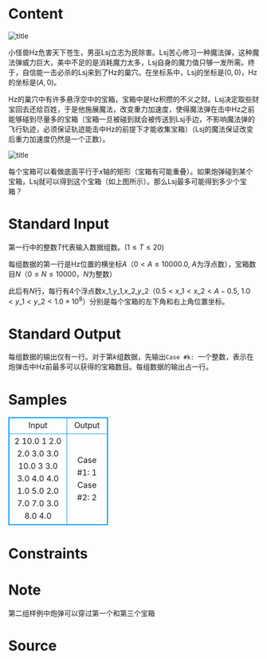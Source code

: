 
# Content

![title](/source/lutece/xiao-guai-shou/img/aHR0cHM6Ly9hY20udWVzdGMuZWR1LmNuL21lZGlhL2ltYWdlL3Byb2JsZW0vMzAzLzIwMTQwNDA5MjE1NjIyOTM4OS5qcGc=.jpg)

小怪兽Hz危害天下苍生，男巫Lsj立志为民除害。Lsj苦心修习一种魔法弹，这种魔法弹威力巨大，美中不足的是消耗魔力太多，Lsj自身的魔力值只够一发所需。终于，自信能一击必杀的Lsj来到了Hz的巢穴。在坐标系中，Lsj的坐标是$(0, 0)$，Hz的坐标是$(A, 0)$。

Hz的巢穴中有许多悬浮空中的宝箱，宝箱中是Hz积攒的不义之财。Lsj决定取些财宝回去还给百姓，于是他施展魔法，改变重力加速度，使得魔法弹在击中Hz之前能够碰到尽量多的宝箱（宝箱一旦被碰到就会被传送到Lsj手边，不影响魔法弹的飞行轨迹，必须保证轨迹能击中Hz的前提下才能收集宝箱）（Lsj的魔法保证改变后重力加速度仍然是一个正数）。

![title](/source/lutece/xiao-guai-shou/img/aHR0cHM6Ly9hY20udWVzdGMuZWR1LmNuL21lZGlhL2ltYWdlL3Byb2JsZW0vMzAzLzIwMTQwNDA5MjE1NjMyNDA4MTAuanBn.jpg)

每个宝箱可以看做底面平行于$x$轴的矩形（宝箱有可能重叠）。如果炮弹碰到某个宝箱，Lsj就可以得到这个宝箱（如上图所示）。那么Lsj最多可能得到多少个宝箱？

# Standard Input

第一行中的整数$T$代表输入数据组数。($1\leq T\leq 20$)

每组数据的第一行是Hz位置的横坐标$A$（$0<A\leq 10000.0$, $A$为浮点数），宝箱数目$N$（$0\leq N\leq 10000$，$N$为整数）

此后有$N$行，每行有$4$个浮点数$x\_1$,$y\_1$,$x\_2$,$y\_2$（$0.5<x\_1<x\_2<A-0.5$, $1.0<y\_1<y\_2<1.0\times 10^8$）分别是每个宝箱的左下角和右上角位置坐标。

# Standard Output

每组数据的输出仅有一行。对于第$k$组数据，先输出`Case #k: `一个整数，表示在炮弹击中Hz前最多可以获得的宝箱数目。每组数据的输出占一行。

# Samples

<style>
        table,table tr th, table tr td { border:1px solid #0094ff; }
        table { width: 200px; min-height: 25px; line-height: 25px; text-align: center; border-collapse: collapse;}   
    </style>
<table>
	<tr>
		<td>Input</td>
		<td>Output</td>
	</tr>
<tr><td>2
10.0 1
2.0 2.0 3.0 3.0
10.0 3
3.0 3.0 4.0 4.0
1.0 5.0 2.0 7.0
7.0 3.0 8.0 4.0</td><td>Case #1: 1
Case #2: 2</td></tr></table>


# Constraints



# Note

第二组样例中炮弹可以穿过第一个和第三个宝箱

# Source


